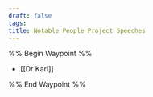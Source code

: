 ```yaml
---
draft: false
tags:
title: Notable People Project Speeches
---
```

%% Begin Waypoint %%
- [[Dr Karl]]

%% End Waypoint %%
